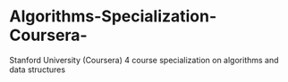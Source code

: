 # Algorithms-Specialization-Coursera-
Stanford University (Coursera) 4 course specialization on algorithms and data structures

